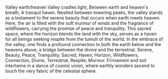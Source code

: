 Valley earth/heaven
Valley cradles light,
Between earth and heaven's breath,
A tranquil haven.
Nestled between towering peaks, the valley stands as a testament to the serene beauty that occurs when earth meets heaven. Here, the air is filled with the soft murmur of winds and the fragrance of wildflowers, carrying the promise of peace and tranquility. This sacred space, where the horizon blends the land with the sky, serves as a haven for all beings seeking respite from the tumult of the world. In the embrace of the valley, one finds a profound connection to both the earth below and the heavens above, a bridge between the divine and the terrestrial.
Serene, Beauty, Peace, Tranquility, Sacred, Haven, Horizon, Wildflowers, Connection, Divine, Terrestrial, Respite, Murmur.
Firmament and soil intertwine in a dance of cosmic union, where earthly wonders ascend to touch the very fabric of the celestial sphere.